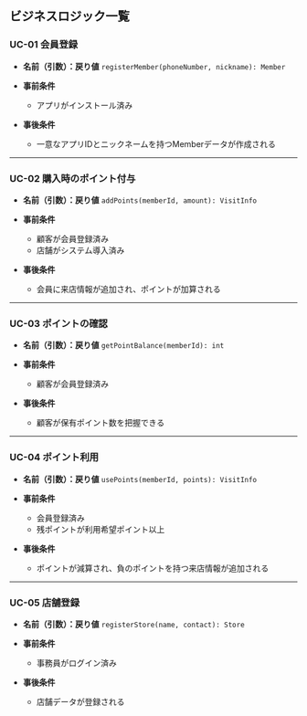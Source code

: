 ## ビジネスロジック一覧

### UC-01 会員登録

* **名前（引数）：戻り値**
  `registerMember(phoneNumber, nickname): Member`
* **事前条件**

  * アプリがインストール済み
* **事後条件**

  * 一意なアプリIDとニックネームを持つMemberデータが作成される

---

### UC-02 購入時のポイント付与

* **名前（引数）：戻り値**
  `addPoints(memberId, amount): VisitInfo`
* **事前条件**

  * 顧客が会員登録済み
  * 店舗がシステム導入済み
* **事後条件**

  * 会員に来店情報が追加され、ポイントが加算される

---

### UC-03 ポイントの確認

* **名前（引数）：戻り値**
  `getPointBalance(memberId): int`
* **事前条件**

  * 顧客が会員登録済み
* **事後条件**

  * 顧客が保有ポイント数を把握できる

---

### UC-04 ポイント利用

* **名前（引数）：戻り値**
  `usePoints(memberId, points): VisitInfo`
* **事前条件**

  * 会員登録済み
  * 残ポイントが利用希望ポイント以上
* **事後条件**

  * ポイントが減算され、負のポイントを持つ来店情報が追加される

---

### UC-05 店舗登録

* **名前（引数）：戻り値**
  `registerStore(name, contact): Store`
* **事前条件**

  * 事務員がログイン済み
* **事後条件**

  * 店舗データが登録される
